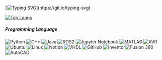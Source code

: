 [![Typing SVG](https://readme-typing-svg.demolab.com?font=Fira+Code&pause=1000&width=435&lines=Hello%2C+my+name+is+Hyunjun+Kim;I+am+currently+majoring+in+Robotics;Welcome+to+my+repository!)](https://git.io/typing-svg)
<!--
**Rla-GusWns/Rla-GusWns** is a ✨ _special_ ✨ repository because its `README.md` (this file) appears on your GitHub profile.

Here are some ideas to get you started:

- 🔭 I’m currently working on ...
- 🌱 I’m currently learning ...
- 👯 I’m looking to collaborate on ...
- 🤔 I’m looking for help with ...
- 💬 Ask me about ...
- 📫 How to reach me: ...
- 😄 Pronouns: ...
- ⚡ Fun fact: ...
-->

[![Top Langs](https://github-readme-stats.vercel.app/api/top-langs/?username=Rla-GusWns&layout=compact)](https://github.com/anuraghazra/github-readme-stats)

##### Programming Language

![Python](https://img.shields.io/badge/Python-3776AB?style=for-the-badge&logo=python&logoColor=white)
![C++](https://img.shields.io/badge/C%2B%2B-00599C?style=for-the-badge&logo=c%2B%2B&logoColor=white) 
![Java](https://img.shields.io/badge/Java-ED8B00?style=for-the-badge&logo=openjdk&logoColor=white)
![ROS2](https://img.shields.io/badge/ROS2-22314E?style=for-the-badge&logo=ros&logoColor=white)
![Jupyter Notebook](https://img.shields.io/badge/Jupyter%20Notebook-F37626?style=for-the-badge&logo=jupyter&logoColor=white)
![MATLAB](https://img.shields.io/badge/MATLAB-0076A8?style=for-the-badge&logo=mathworks&logoColor=white&logo=https%3A%2F%2Fgithub.com%2Fuser-attachments%2Fassets%2Fea42cd8b-cf47-4502-96ca-0693d8cbfe8f)
![AVR](https://img.shields.io/badge/AVR-0D76A8?style=for-the-badge&logoColor=white)
![Ubuntu](https://img.shields.io/badge/Ubuntu-E95420?style=for-the-badge&logo=ubuntu&logoColor=white)
![Linux](https://img.shields.io/badge/Linux-FCC624?style=for-the-badge&logo=linux&logoColor=black)
![Notion](https://img.shields.io/badge/Notion-000000?style=for-the-badge&logo=notion&logoColor=white)
![VHDL](https://img.shields.io/badge/VHDL-32CD32?style=for-the-badge&logoColor=white)
![GitHub](https://img.shields.io/badge/GitHub-100000?style=for-the-badge&logo=github&logoColor=white)
![Inventor](https://img.shields.io/badge/Inventor-000000?style=for-the-badge&logo=autodesk&logoColor=white)![Fusion 360](https://img.shields.io/badge/Fusion%20360-F58536?style=for-the-badge&logo=autodesk&logoColor=white)
![AutoCAD](https://img.shields.io/badge/AutoCAD-D10000?style=for-the-badge&logo=autodesk&logoColor=white)






